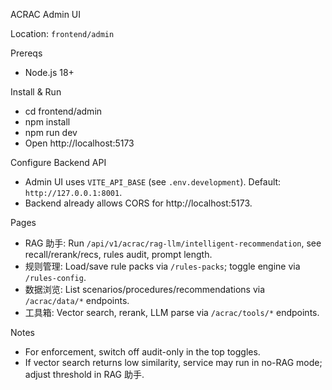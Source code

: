 ACRAC Admin UI

Location: `frontend/admin`

Prereqs
- Node.js 18+

Install & Run
- cd frontend/admin
- npm install
- npm run dev
- Open http://localhost:5173

Configure Backend API
- Admin UI uses `VITE_API_BASE` (see `.env.development`). Default: `http://127.0.0.1:8001`.
- Backend already allows CORS for http://localhost:5173.

Pages
- RAG 助手: Run `/api/v1/acrac/rag-llm/intelligent-recommendation`, see recall/rerank/recs, rules audit, prompt length.
- 规则管理: Load/save rule packs via `/rules-packs`; toggle engine via `/rules-config`.
- 数据浏览: List scenarios/procedures/recommendations via `/acrac/data/*` endpoints.
- 工具箱: Vector search, rerank, LLM parse via `/acrac/tools/*` endpoints.

Notes
- For enforcement, switch off audit-only in the top toggles.
- If vector search returns low similarity, service may run in no-RAG mode; adjust threshold in RAG 助手.

